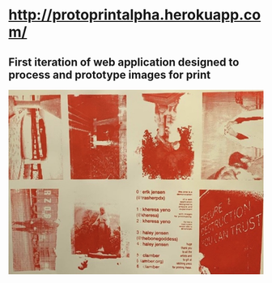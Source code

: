 # http://protoprintalpha.herokuapp.com/
## First iteration of web application designed to process and prototype images for print
![](https://github.com/xmeatballx/protoprintalpha/blob/master/IMG_2868.jpg)
